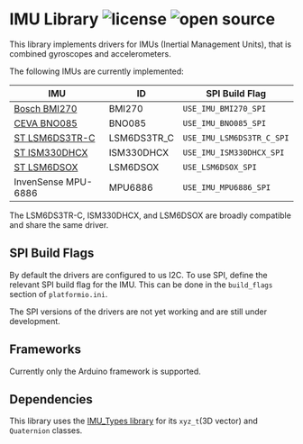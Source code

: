 # IMU Library ![license](https://img.shields.io/badge/license-MIT-green) ![open source](https://badgen.net/badge/open/source/blue?icon=github)

This library implements drivers for  IMUs (Inertial Management Units), that is combined gyroscopes and accelerometers.

The following IMUs are currently implemented:

| IMU                                                                                  | ID          | SPI Build Flag            |
| -------------------------------------------------------------------------------------| ----------- | ------------------------- |
| [Bosch BMI270](https://www.bosch-sensortec.com/products/motion-sensors/imus/bmi270/) | BMI270      | `USE_IMU_BMI270_SPI`      |
| [CEVA BNO085](https://www.ceva-ip.com/product/bno-9-axis-imu/)                       | BNO085      | `USE_IMU_BNO085_SPI`      |
| [ST LSM6DS3TR-C](https://www.st.com/en/mems-and-sensors/lsm6ds3tr-c.html)            | LSM6DS3TR_C | `USE_IMU_LSM6DS3TR_C_SPI` |
| [ST ISM330DHCX](https://www.st.com/en/mems-and-sensors/ism330dhcx.html)              | ISM330DHCX  | `USE_IMU_ISM330DHCX_SPI`  |
| [ST LSM6DSOX](https://www.st.com/en/mems-and-sensors/lsm6dsox.html)                  | LSM6DSOX    | `USE_LSM6DSOX_SPI`        |
| InvenSense MPU-6886                                                                  | MPU6886     | `USE_IMU_MPU6886_SPI`     |

The LSM6DS3TR-C, ISM330DHCX, and LSM6DSOX are broadly compatible and share the same driver.

## SPI Build Flags

By default the drivers are configured to us I2C. To use SPI, define the relevant SPI build flag for the IMU. This can be done in the `build_flags` section of `platformio.ini`.

The SPI versions of the drivers are not yet working and are still under development.

## Frameworks

Currently only the Arduino framework is supported.

## Dependencies

This library uses the [IMU_Types library](https://github.com/martinbudden/Library-IMU_Types) for its `xyz_t`(3D vector) and `Quaternion` classes.
